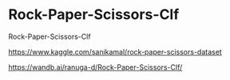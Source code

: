 # Rock-Paper-Scissors-Clf
Rock-Paper-Scissors-Clf

https://www.kaggle.com/sanikamal/rock-paper-scissors-dataset

https://wandb.ai/ranuga-d/Rock-Paper-Scissors-Clf/
